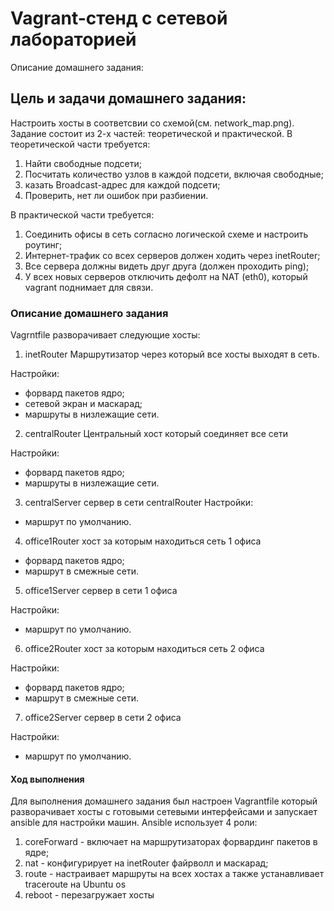 # Vagrant-стенд c сетевой лабораторией

Описание домашнего задания:

## Цель и задачи домашнего задания:
Настроить хосты в соответсвии со схемой(см. network_map.png). 
Задание состоит из 2-х частей: теоретической и практической.
В теоретической части требуется: 
1) Найти свободные подсети;
2) Посчитать количество узлов в каждой подсети, включая свободные;
3) казать Broadcast-адрес для каждой подсети;
4) Проверить, нет ли ошибок при разбиении.


В практической части требуется: 
1) Соединить офисы в сеть согласно логической схеме и настроить роутинг;
2) Интернет-трафик со всех серверов должен ходить через inetRouter;
3) Все сервера должны видеть друг друга (должен проходить ping);
4) У всех новых серверов отключить дефолт на NAT (eth0), который vagrant поднимает для связи.


### Описание домашнего задания
Vagrntfile разворачивает следующие хосты:
1) inetRouter
Маршрутизатор через который все хосты выходят в сеть.


Настройки:
- форвард пакетов ядро;
- сетевой экран и маскарад;
- маршруты в низлежащие сети.
2) centralRouter
Центральный хост который соединяет все сети


Настройки:
- форвард пакетов ядро;
- маршруты в низлежащие сети.
3) centralServer
сервер в сети centralRouter
Настройки:


- маршрут по умолчанию.
4) office1Router
хост за которым находиться сеть 1 офиса
- форвард пакетов ядро;
- маршрут в смежные сети.
5) office1Server
сервер в сети 1 офиса


Настройки:
- маршрут по умолчанию.
6) office2Router
  хост за которым находиться сеть 2 офиса


  Настройки:
- форвард пакетов ядро;
- маршрут в смежные сети.
7) office2Server
сервер в сети 2 офиса


Настройки:
- маршрут по умолчанию.

#### Ход выполнения
Для выполнения домашнего задания был настроен Vagrantfile который разворачивает хосты с готовыми сетевыми интерфейсами и запускает ansible для настройки машин.
Ansible использует 4 роли:
1) coreForward - включает на маршрутизаторах форвардинг пакетов в ядре;
2) nat - конфигурирует на inetRouter файрволл и маскарад;
3) route - настраивает маршруты на всех хостах а также устанавливает traceroute на Ubuntu os
4) reboot - перезагружает хосты
